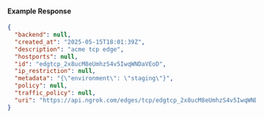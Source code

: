 <!-- Code generated for API Clients. DO NOT EDIT. -->

#### Example Response

```json
{
  "backend": null,
  "created_at": "2025-05-15T18:01:39Z",
  "description": "acme tcp edge",
  "hostports": null,
  "id": "edgtcp_2x8ucM8eUmhzS4v5IwqWNDaVEoD",
  "ip_restriction": null,
  "metadata": "{\"environment\": \"staging\"}",
  "policy": null,
  "traffic_policy": null,
  "uri": "https://api.ngrok.com/edges/tcp/edgtcp_2x8ucM8eUmhzS4v5IwqWNDaVEoD"
}
```
